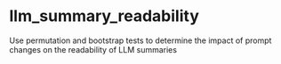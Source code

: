 # llm_summary_readability
Use permutation and bootstrap tests to determine the impact of prompt changes on the readability of LLM summaries
